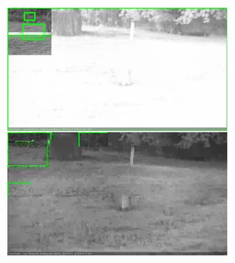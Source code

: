 ![20200915-184445-185449](in2/20200915/20200915-184445-185449_0_.jpg)
![20200915-185456-190501](in2/20200915/20200915-185456-190501_0_.jpg)
